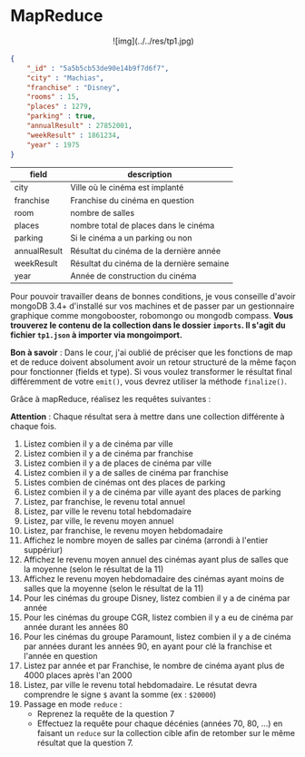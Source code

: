 # MapReduce

<center>
![img](../../res/tp1.jpg)
<br>
</center>


```json
{
	"_id" : "5a5b5cb53de90e14b9f7d6f7",
	"city" : "Machias",
	"franchise" : "Disney",
	"rooms" : 15,
	"places" : 1279,
	"parking" : true,
	"annualResult" : 27852001,
	"weekResult" : 1861234,
	"year" : 1975
}
```

| field | description |
| --- | --- |
| city | Ville où le cinéma est implanté |
| franchise | Franchise du cinéma en question |
| room | nombre de salles |
| places | nombre total de places dans le cinéma |
| parking | Si le cinéma a un parking ou non |
| annualResult | Résultat du cinéma de la dernière année |
| weekResult | Résultat du cinéma de la dernière semaine |
| year | Année de construction du cinéma |

Pour pouvoir travailler deans de bonnes conditions, je vous conseille d'avoir mongoDB 3.4+ d'installé sur vos machines et de passer par un gestionnaire graphique comme mongobooster, robomongo ou mongodb compass. **Vous trouverez le contenu de la collection dans le dossier `imports`. Il s'agit du fichier `tp1.json` à importer via mongoimport.**

**Bon à savoir** : Dans le cour, j'ai oublié de préciser que les fonctions de map et de reduce doivent absolument avoir un retour structuré de la même façon pour fonctionner (fields et type). Si vous voulez transformer le résultat final différemment de votre `emit()`, vous devrez utiliser la méthode `finalize()`.

Grâce à mapReduce, réalisez les requêtes suivantes :

**Attention** : Chaque résultat sera à mettre dans une collection différente à chaque fois.

1. Listez combien il y a de cinéma par ville
2. Listez combien il y a de cinéma par franchise
3. Listez combien il y a de places de cinéma par ville
4. Listez combien il y a de salles de cinéma par franchise
5. Listes combien de cinémas ont des places de parking
6. Listez combien il y a de cinéma par ville ayant des places de parking
7. Listez, par franchise, le revenu total annuel
8. Listez, par ville le revenu total hebdomadaire
9. Listez, par ville, le revenu moyen annuel
10. Listez, par franchise, le revenu moyen hebdomadaire
11. Affichez le nombre moyen de salles par cinéma (arrondi à l'entier suppériur)
12. Affichez le revenu moyen annuel des cinémas ayant plus de salles que la moyenne (selon le résultat de la 11)
13. Affichez le revenu moyen hebdomadaire des cinémas ayant moins de salles que la moyenne (selon le résultat de la 11)
14. Pour les cinémas du groupe Disney, listez combien il y a de cinéma par année
15. Pour les cinémas du groupe CGR, listez combien il y a eu de cinéma par année durant les années 80
16. Pour les cinémas du groupe Paramount, listez combien il y a de cinéma par années durant les années 90, en ayant pour clé la franchise et l'année en question
17. Listez par année et par Franchise, le nombre de cinéma ayant plus de 4000 places après l'an 2000
18. Listez, par ville le revenu total hebdomadaire. Le résutat devra comprendre le signe `$` avant la somme (ex : `$20000`)
19. Passage en mode `reduce` :
    - Reprenez la requête de la question 7
    - Effectuez la requête pour chaque décénies (années 70, 80, ...) en  faisant un `reduce` sur la collection cible afin de retomber sur le même résultat que la question 7.
